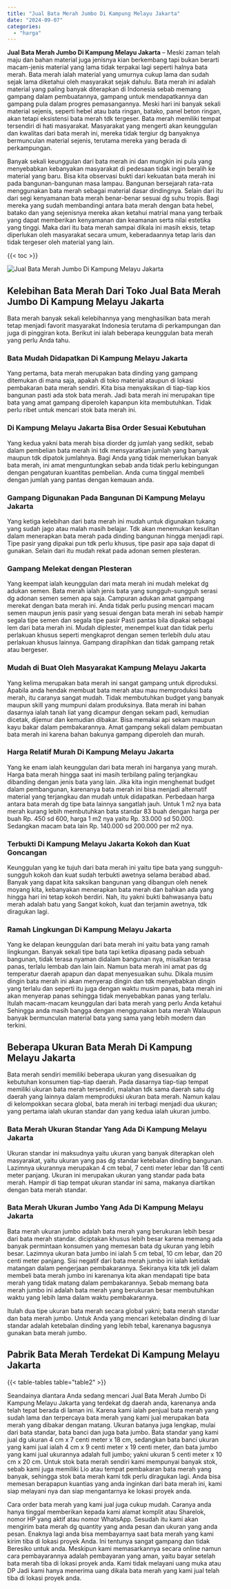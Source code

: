 ```yaml
---
title: "Jual Bata Merah Jumbo Di Kampung Melayu Jakarta"
date: "2024-09-07"
categories: 
  - "harga"
---
```


**Jual Bata Merah Jumbo Di Kampung Melayu Jakarta** – Meski zaman telah maju dan bahan material juga jenisnya kian berkembang tapi bukan berarti macam-jenis material yang lama tidak terpakai lagi seperti halnya bata merah. Bata merah ialah material yang umurnya cukup lama dan sudah sejak lama diketahui oleh masyarakat sejak dahulu. Bata merah ini adalah material yang paling banyak diterapkan di Indonesia sebab memang gampang dalam pembuatannya, gampang untuk mendapatkannya dan gampang pula dalam progres pemasangannya. Meski hari ini banyak sekali material sejenis, seperti hebel atau bata ringan, batako, panel beton ringan, akan tetapi eksistensi bata merah tdk tergeser. Bata merah memiliki tempat tersendiri di hati masyarakat. Masyarakat yang mengerti akan keunggulan dan kwalitas dari bata merah ini, mereka tidak tergiur dg banyaknya bermunculan material sejenis, terutama mereka yang berada di perkampungan.

Banyak sekali keunggulan dari bata merah ini dan mungkin ini pula yang menyebabkan kebanyakan masyarakat di pedesaan tidak ingin beralih ke material yang baru. Bisa kita observasi bukti dari kekuatan bata merah ini pada bangunan-bangunan masa lampau. Bangunan bersejarah rata-rata menggunakan bata merah sebagai material dasar dindingnya. Selain dari itu dari segi kenyamanan bata merah benar-benar sesuai dg suhu tropis. Bagi mereka yang sudah membandingi antara bata merah dengan bata hebel, batako dan yang sejenisnya mereka akan ketahui matrial mana yang terbaik yang dapat memberikan kenyamanan dan keamanan serta nilai estetika yang tinggi. Maka dari itu bata merah sampai dikala ini masih eksis, tetap diperlukan oleh masyarakat secara umum, keberadaannya tetap laris dan tidak tergeser oleh material yang lain.

{{< toc >}}

![Jual Bata Merah Jumbo Di Kampung Melayu Jakarta](/images/jual-bata-merah-13.png)

## Kelebihan Bata Merah Dari Toko Jual Bata Merah Jumbo Di Kampung Melayu Jakarta

Bata merah banyak sekali kelebihannya yang menghasilkan bata merah tetap menjadi favorit masyarakat Indonesia terutama di perkampungan dan juga di pinggiran kota. Berikut ini ialah beberapa keunggulan bata merah yang perlu Anda tahu.

### Bata Mudah Didapatkan Di Kampung Melayu Jakarta

Yang pertama, bata merah merupakan bata dinding yang gampang ditemukan di mana saja, apakah di toko material ataupun di lokasi pembakaran bata merah sendiri. Kita bisa menyaksikan di tiap-tiap kios bangunan pasti ada stok bata merah. Jadi bata merah ini merupakan tipe bata yang amat gampang diperoleh kapanpun kita membutuhkan. Tidak perlu ribet untuk mencari stok bata merah ini.

### Di Kampung Melayu Jakarta Bisa Order Sesuai Kebutuhan

Yang kedua yakni bata merah bisa diorder dg jumlah yang sedikit, sebab dalam pembelian bata merah ini tdk mensyaratkan jumlah yang banyak maupun tdk dipatok jumlahnya. Bagi Anda yang tidak memerlukan banyak bata merah, ini amat menguntungkan sebab anda tidak perlu kebingungan dengan pengaturan kuantitas pembelian. Anda cuma tinggal membeli dengan jumlah yang pantas dengan kemauan anda.

### Gampang Digunakan Pada Bangunan Di Kampung Melayu Jakarta

Yang ketiga kelebihan dari bata merah ini mudah untuk digunakan tukang yang sudah jago atau malah masih belajar. Tdk akan menemukan kesulitan dalam menerapkan bata merah pada dinding bangunan hingga menjadi rapi. Tipe pasir yang dipakai pun tdk perlu khusus, tipe pasir apa saja dapat di gunakan. Selain dari itu mudah rekat pada adonan semen plesteran.

### Gampang Melekat dengan Plesteran

Yang keempat ialah keunggulan dari mata merah ini mudah melekat dg adukan semen. Bata merah ialah jenis bata yang sungguh-sungguh serasi dg adonan semen semen apa saja. Campuran adukan amat gampang merekat dengan bata merah ini. Anda tidak perlu pusing mencari macam semen maupun jenis pasir yang sesuai dengan bata merah ini sebab hampir segala tipe semen dan segala tipe pasir Pasti pantas bila dipakai sebagai lem dari bata merah ini. Mudah diplester, menempel kuat dan tidak perlu perlakuan khusus seperti mengkaprot dengan semen terlebih dulu atau perlakuan khusus lainnya. Gampang dirapihkan dan tidak gampang retak atau bergeser.

### Mudah di Buat Oleh Masyarakat Kampung Melayu Jakarta

Yang kelima merupakan bata merah ini sangat gampang untuk diproduksi. Apabila anda hendak membuat bata merah atau mau memproduksi bata merah, itu caranya sangat mudah. Tidak membutuhkan budget yang banyak maupun skill yang mumpuni dalam produksinya. Bata merah ini bahan dasarnya ialah tanah liat yang dicampur dengan sekam padi, kemudian dicetak, dijemur dan kemudian dibakar. Bisa memakai api sekam maupun kayu bakar dalam pembakarannya. Amat gampang sekali dalam pembuatan bata merah ini karena bahan bakunya gampang diperoleh dan murah.

### Harga Relatif Murah Di Kampung Melayu Jakarta

Yang ke enam ialah keunggulan dari bata merah ini harganya yang murah. Harga bata merah hingga saat ini masih terbilang paling terjangkau dibanding dengan jenis bata yang lain. Jika kita ingin menghemat budget dalam pembangunan, karenanya bata merah ini bisa menjadi alternatif material yang terjangkau dan mudah untuk didapatkan. Perbedaan harga antara bata merah dg tipe bata lainnya sangatlah jauh. Untuk 1 m2 nya bata merah kurang lebih membutuhkan bata standar 83 buah dengan harga per buah Rp. 450 sd 600, harga 1 m2 nya yaitu Rp. 33.000 sd 50.000. Sedangkan macam bata lain Rp. 140.000 sd 200.000 per m2 nya.

### Terbukti Di Kampung Melayu Jakarta Kokoh dan Kuat Goncangan

Keunggulan yang ke tujuh dari bata merah ini yaitu tipe bata yang sungguh-sungguh kokoh dan kuat sudah terbukti awetnya selama berabad abad. Banyak yang dapat kita saksikan bangunan yang dibangun oleh nenek moyang kita, kebanyakan menerapkan bata merah dan bahkan ada yang hingga hari ini tetap kokoh berdiri. Nah, itu yakni bukti bahwasanya batu merah adalah batu yang Sangat kokoh, kuat dan terjamin awetnya, tdk diragukan lagi.

### Ramah Lingkungan Di Kampung Melayu Jakarta

Yang ke delapan keunggulan dari bata merah ini yaitu bata yang ramah lingkungan. Banyak sekali tipe bata tapi ketika dipasang pada sebuah bangunan, tidak terasa nyaman didalam bangunan nya, misalkan terasa panas, terlalu lembab dan lain lain. Namun bata merah ini amat pas dg temperatur daerah apapun dan dapat menyesuaikan suhu. Dikala musim dingin bata merah ini akan menyerap dingin dan tdk menyebabkan dingin yang terlalu dan seperti itu juga dengan waktu musim panas, bata merah ini akan menyerap panas sehingga tidak menyebabkan panas yang terlalu. Itulah macam-macam keunggulan dari bata merah yang perlu Anda ketahui Sehingga anda masih bangga dengan menggunakan bata merah Walaupun banyak bermunculan material bata yang sama yang lebih modern dan terkini.

## Beberapa Ukuran Bata Merah Di Kampung Melayu Jakarta

Bata merah sendiri memiliki beberapa ukuran yang disesuaikan dg kebutuhan konsumen tiap-tiap daerah. Pada dasarnya tiap-tiap tempat memiliki ukuran bata merah tersendiri, malahan tdk sama daerah satu dg daerah yang lainnya dalam memproduksi ukuran bata merah. Namun kalau di kelompokkan secara global, bata merah ini terbagi menjadi dua ukuran; yang pertama ialah ukuran standar dan yang kedua ialah ukuran jumbo.

### Bata Merah Ukuran Standar Yang Ada Di Kampung Melayu Jakarta

Ukuran standar ini maksudnya yaitu ukuran yang banyak diterapkan oleh masyarakat, yaitu ukuran yang pas dg standar ketebalan dinding bangunan. Lazimnya ukurannya merupakan 4 cm tebal, 7 centi meter lebar dan 18 centi meter panjang. Ukuran ini merupakan ukuran yang standar pada bata merah. Hampir di tiap tempat ukuran standar ini sama, makanya diartikan dengan bata merah standar.

### Bata Merah Ukuran Jumbo Yang Ada Di Kampung Melayu Jakarta

Bata merah ukuran jumbo adalah bata merah yang berukuran lebih besar dari bata merah standar. diciptakan khusus lebih besar karena memang ada banyak permintaan konsumen yang memesan bata dg ukuran yang lebih besar. Lazimnya ukuran bata jumbo ini ialah 5 cm tebal, 10 cm lebar, dan 20 centi meter panjang. Sisi negatif dari bata merah jumbo ini ialah ketidak matangan dalam pengerjaan pembakarannya. Sekiranya kita tdk jeli dalam membeli bata merah jumbo ini karenanya kita akan mendapati tipe bata merah yang tidak matang dalam pembakarannya. Sebab memang bata merah jumbo ini adalah bata merah yang berukuran besar membutuhkan waktu yang lebih lama dalam waktu pembakarannya.

Itulah dua tipe ukuran bata merah secara global yakni; bata merah standar dan bata merah jumbo. Untuk Anda yang mencari ketebalan dinding di luar standar adalah ketebalan dinding yang lebih tebal, karenanya bagusnya gunakan bata merah jumbo.

## Pabrik Bata Merah Terdekat Di Kampung Melayu Jakarta

{{< table-tables table="table2" >}}

Seandainya diantara Anda sedang mencari Jual Bata Merah Jumbo Di Kampung Melayu Jakarta yang terdekat dg daerah anda, karenanya anda telah tepat berada di laman ini. Karena kami ialah penjual bata merah yang sudah lama dan terpercaya bata merah yang kami jual merupakan bata merah yang dibakar dengan matang. Ukuran batanya juga lengkap, mulai dari bata standar, bata banci dan juga bata jumbo. Bata standar yang kami jual dg ukuran 4 cm x 7 centi meter x 18 cm, sedangkan bata banci ukuran yang kami jual ialah 4 cm x 9 centi meter x 19 centi meter, dan bata jumbo yang kami jual ukurannya adalah full jumbo; yakni ukuran 5 centi meter x 10 cm x 20 cm. Untuk stok bata merah sendiri kami mempunyai banyak stok, sebab kami juga memiliki Lio atau tempat pembakaran bata merah yang banyak, sehingga stok bata merah kami tdk perlu diragukan lagi. Anda bisa memesan berapapun kuantias yang anda inginkan dari bata merah ini, kami siap melayani nya dan siap mengantarnya ke lokasi proyek anda.

Cara order bata merah yang kami jual juga cukup mudah. Caranya anda hanya tinggal memberikan kepada kami alamat komplit atau Sharelok, nomor HP yang aktif atau nomor WhatsApp. Sesudah itu kami akan mengirim bata merah dg quantity yang anda pesan dan ukuran yang anda pesan. Enaknya lagi anda bisa membayarnya saat bata merah yang kami kirim tiba di lokasi proyek Anda. Ini tentunya sangat gampang dan tidak Beresiko untuk anda. Meskipun kami memasarkannya secara online namun cara pembayarannya adalah pembayaran yang aman, yaitu bayar setelah bata merah tiba di lokasi proyek anda. Kami tidak melayani uang muka atau DP Jadi kami hanya menerima uang dikala bata merah yang kami jual telah tiba di lokasi proyek anda.

